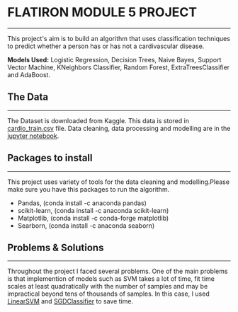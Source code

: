 # FLATIRON MODULE 5 PROJECT
____
This project's aim is to build an algorithm that uses classification techniques to predict whether a person has or has not a cardivascular disease. 

**Models Used:** Logistic Regression, Decision Trees, Naive Bayes, Support Vector Machine, KNeighbors Classifier, Random Forest, ExtraTreesClassifier and AdaBoost.

## The Data
___
The Dataset is downloaded from Kaggle. This data is stored in [cardio_train.csv](https://github.com/aabdygaziev/flatiron-mod5-project) file. Data cleaning, data processing and modelling are in the [jupyter notebook](https://github.com/aabdygaziev/flatiron-mod5-project/blob/master/cardio.ipynb). 

## Packages to install
___
This project uses variety of tools for the data cleaning and modelling.Please make sure you have this packages to run the algorithm.
* Pandas, (conda install -c anaconda pandas)
* scikit-learn, (conda install -c anaconda scikit-learn)
* Matplotlib, (conda install -c conda-forge matplotlib)
* Searborn, (conda install -c anaconda seaborn)

## Problems & Solutions
___
Throughout the project I faced several problems. One of the main problems is that implemention of models such as SVM takes a lot of time,  fit time scales at least quadratically with the number of samples and may be impractical beyond tens of thousands of samples. In this case, I used [LinearSVM](https://scikit-learn.org/stable/modules/generated/sklearn.svm.LinearSVC.html) and [SGDClassifier](https://scikit-learn.org/stable/modules/generated/sklearn.linear_model.SGDClassifier.html#sklearn.linear_model.SGDClassifier) to save time.
